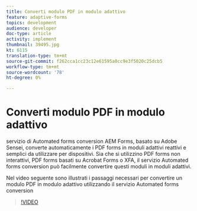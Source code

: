 ```yaml
---
title: Converti modulo PDF in modulo adattivo
feature: adaptive-forms
topics: development
audience: developer
doc-type: article
activity: implement
thumbnail: 39495.jpg
kt: 6115
translation-type: tm+mt
source-git-commit: f262cca1cc23c12e61595a0cc9e3f5020c25dcb5
workflow-type: tm+mt
source-wordcount: '78'
ht-degree: 0%

---
```


# Converti modulo PDF in modulo adattivo

 servizio di Automated forms conversion AEM Forms, basato su  Adobe Sensei, converte automaticamente i PDF forms in moduli adattivi reattivi e semplici da utilizzare per dispositivi. Sia che si utilizzino PDF forms non interattivi, PDF forms basati su Acrobat Forms o XFA, il servizio Automated forms conversion può facilmente convertire questi moduli in moduli adattivi.

Nel video seguente sono illustrati i passaggi necessari per convertire un modulo PDF in modulo adattivo utilizzando il servizio Automated forms conversion

>[!VIDEO](https://video.tv.adobe.com/v/39495/?quality=9&learn=on)


